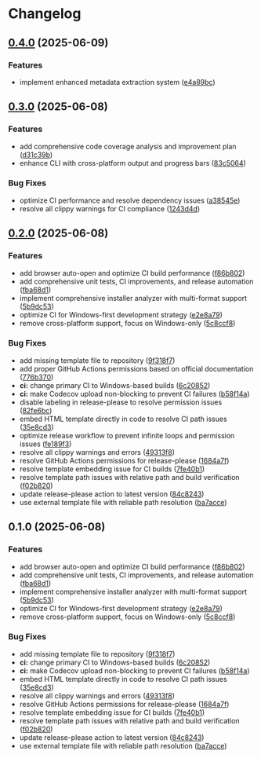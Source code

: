 # Changelog

## [0.4.0](https://github.com/loonghao/installer-analyzer/compare/v0.3.0...v0.4.0) (2025-06-09)


### Features

* implement enhanced metadata extraction system ([e4a89bc](https://github.com/loonghao/installer-analyzer/commit/e4a89bc90f45a2df846b8621d145a376d26c9c28))

## [0.3.0](https://github.com/loonghao/installer-analyzer/compare/v0.2.0...v0.3.0) (2025-06-08)


### Features

* add comprehensive code coverage analysis and improvement plan ([d31c39b](https://github.com/loonghao/installer-analyzer/commit/d31c39bde0850d27f1161d838bf526506d97411a))
* enhance CLI with cross-platform output and progress bars ([83c5064](https://github.com/loonghao/installer-analyzer/commit/83c50644743812ff57e1e0b407fcac4a2dbfb017))


### Bug Fixes

* optimize CI performance and resolve dependency issues ([a38545e](https://github.com/loonghao/installer-analyzer/commit/a38545ede646dfa9d0baae77b7b28aa18a218e52))
* resolve all clippy warnings for CI compliance ([1243d4d](https://github.com/loonghao/installer-analyzer/commit/1243d4dfe21b86c5a826c1358b38a874ab0ea3ec))

## [0.2.0](https://github.com/loonghao/installer-analyzer/compare/v0.1.0...v0.2.0) (2025-06-08)


### Features

* add browser auto-open and optimize CI build performance ([f86b802](https://github.com/loonghao/installer-analyzer/commit/f86b80281e19280180d6c45097287dca2f16e2ee))
* add comprehensive unit tests, CI improvements, and release automation ([fba68d1](https://github.com/loonghao/installer-analyzer/commit/fba68d125b3fdb59d3590e44fe2bdca19c949149))
* implement comprehensive installer analyzer with multi-format support ([5b9dc53](https://github.com/loonghao/installer-analyzer/commit/5b9dc53f42633c23e22a7aa4eee1e420f7615fd7))
* optimize CI for Windows-first development strategy ([e2e8a79](https://github.com/loonghao/installer-analyzer/commit/e2e8a79e2b9c75837f3cc82c298bfe5f477adf40))
* remove cross-platform support, focus on Windows-only ([5c8ccf8](https://github.com/loonghao/installer-analyzer/commit/5c8ccf8f423020452e5aa6c63a669c36a14c370c))


### Bug Fixes

* add missing template file to repository ([9f318f7](https://github.com/loonghao/installer-analyzer/commit/9f318f7ad5b3b1c2b96e83e9d2ae8842bfd483bc))
* add proper GitHub Actions permissions based on official documentation ([776b370](https://github.com/loonghao/installer-analyzer/commit/776b370ce4a257051df3baa22fd1dec75130ace8))
* **ci:** change primary CI to Windows-based builds ([6c20852](https://github.com/loonghao/installer-analyzer/commit/6c20852a235fc4f537aa0ab686fd8c427064aef5))
* **ci:** make Codecov upload non-blocking to prevent CI failures ([b58f14a](https://github.com/loonghao/installer-analyzer/commit/b58f14acb4b4b74b7d242f5f1d74b8bf2ac5c7b1))
* disable labeling in release-please to resolve permission issues ([82fe6bc](https://github.com/loonghao/installer-analyzer/commit/82fe6bcf9c200c91c1d08b8ea479665e5d406585))
* embed HTML template directly in code to resolve CI path issues ([35e8cd3](https://github.com/loonghao/installer-analyzer/commit/35e8cd37f5555e30ad27a1a2139f22572fc35040))
* optimize release workflow to prevent infinite loops and permission issues ([fe189f3](https://github.com/loonghao/installer-analyzer/commit/fe189f3dd0d238d71adb4559bb52c2ece20ccd79))
* resolve all clippy warnings and errors ([49313f8](https://github.com/loonghao/installer-analyzer/commit/49313f8c6da584cfab555e6634ec362b30842e11))
* resolve GitHub Actions permissions for release-please ([1684a7f](https://github.com/loonghao/installer-analyzer/commit/1684a7f112506530cb8accc39b59b1de69a666f3))
* resolve template embedding issue for CI builds ([7fe40b1](https://github.com/loonghao/installer-analyzer/commit/7fe40b11282dd12317e5f16a77c3164703cf70ac))
* resolve template path issues with relative path and build verification ([f02b820](https://github.com/loonghao/installer-analyzer/commit/f02b820e41ef8b52026ad37138a23889fa3d129c))
* update release-please action to latest version ([84c8243](https://github.com/loonghao/installer-analyzer/commit/84c8243947ecc48c5c35fceaa187f0fc2fcf1387))
* use external template file with reliable path resolution ([ba7acce](https://github.com/loonghao/installer-analyzer/commit/ba7acce83e01b2ff46ee7e1fa7ba6f745577edd7))

## 0.1.0 (2025-06-08)


### Features

* add browser auto-open and optimize CI build performance ([f86b802](https://github.com/loonghao/installer-analyzer/commit/f86b80281e19280180d6c45097287dca2f16e2ee))
* add comprehensive unit tests, CI improvements, and release automation ([fba68d1](https://github.com/loonghao/installer-analyzer/commit/fba68d125b3fdb59d3590e44fe2bdca19c949149))
* implement comprehensive installer analyzer with multi-format support ([5b9dc53](https://github.com/loonghao/installer-analyzer/commit/5b9dc53f42633c23e22a7aa4eee1e420f7615fd7))
* optimize CI for Windows-first development strategy ([e2e8a79](https://github.com/loonghao/installer-analyzer/commit/e2e8a79e2b9c75837f3cc82c298bfe5f477adf40))
* remove cross-platform support, focus on Windows-only ([5c8ccf8](https://github.com/loonghao/installer-analyzer/commit/5c8ccf8f423020452e5aa6c63a669c36a14c370c))


### Bug Fixes

* add missing template file to repository ([9f318f7](https://github.com/loonghao/installer-analyzer/commit/9f318f7ad5b3b1c2b96e83e9d2ae8842bfd483bc))
* **ci:** change primary CI to Windows-based builds ([6c20852](https://github.com/loonghao/installer-analyzer/commit/6c20852a235fc4f537aa0ab686fd8c427064aef5))
* **ci:** make Codecov upload non-blocking to prevent CI failures ([b58f14a](https://github.com/loonghao/installer-analyzer/commit/b58f14acb4b4b74b7d242f5f1d74b8bf2ac5c7b1))
* embed HTML template directly in code to resolve CI path issues ([35e8cd3](https://github.com/loonghao/installer-analyzer/commit/35e8cd37f5555e30ad27a1a2139f22572fc35040))
* resolve all clippy warnings and errors ([49313f8](https://github.com/loonghao/installer-analyzer/commit/49313f8c6da584cfab555e6634ec362b30842e11))
* resolve GitHub Actions permissions for release-please ([1684a7f](https://github.com/loonghao/installer-analyzer/commit/1684a7f112506530cb8accc39b59b1de69a666f3))
* resolve template embedding issue for CI builds ([7fe40b1](https://github.com/loonghao/installer-analyzer/commit/7fe40b11282dd12317e5f16a77c3164703cf70ac))
* resolve template path issues with relative path and build verification ([f02b820](https://github.com/loonghao/installer-analyzer/commit/f02b820e41ef8b52026ad37138a23889fa3d129c))
* update release-please action to latest version ([84c8243](https://github.com/loonghao/installer-analyzer/commit/84c8243947ecc48c5c35fceaa187f0fc2fcf1387))
* use external template file with reliable path resolution ([ba7acce](https://github.com/loonghao/installer-analyzer/commit/ba7acce83e01b2ff46ee7e1fa7ba6f745577edd7))
